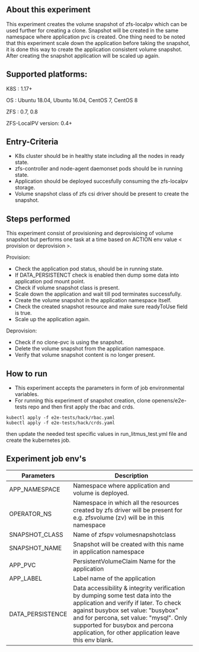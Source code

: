## About this experiment

This experiment creates the volume snapshot of zfs-localpv which can be used further for creating a clone. Snapshot will be created in the same namespace where application pvc is created. One thing need to be noted that this experiment scale down the application before taking the snapshot, it is done this way to create the application consistent volume snapshot. After creating the snapshot application will be scaled up again.

## Supported platforms:

K8S : 1.17+

OS : Ubuntu 18.04, Ubuntu 16.04, CentOS 7, CentOS 8

ZFS : 0.7, 0.8

ZFS-LocalPV version: 0.4+

## Entry-Criteria

- K8s cluster should be in healthy state including all the nodes in ready state.
- zfs-controller and node-agent daemonset pods should be in running state.
- Application should be deployed succesfully consuming the zfs-localpv storage.
- Volume snapshot class of zfs csi driver should be present to create the snapshot.

## Steps performed

This experiment consist of provisioning and deprovisioing of volume snapshot but performs one task at a time based on ACTION env value < provision or deprovision >.

Provision: 

- Check the application pod status, should be in running state.
- If DATA_PERSISTENCT check is enabled then dump some data into application pod mount point.
- Check if volume snapshot class is present.
- Scale down the application and wait till pod terminates successfully.
- Create the volume snapshot in the application namespace itself.
- Check the created snapshot resource and make sure readyToUse field is true.
- Scale up the application again.

Deprovision: 

- Check if no clone-pvc is using the snapshot.
- Delete the volume snapshot from the application namespace.
- Verify that volume snapshot content is no longer present.

## How to run

- This experiment accepts the parameters in form of job environmental variables.
- For running this experiment of snapshot creation, clone openens/e2e-tests repo and then first apply the rbac and crds.
```
kubectl apply -f e2e-tests/hack/rbac.yaml
kubectl apply -f e2e-tests/hack/crds.yaml
```
then update the needed test specific values in run_litmus_test.yml file and create the kubernetes job.

## Experiment job env's

| Parameters    | Description                                            |
| ------------- | ------------------------------------------------------ |
| APP_NAMESPACE | Namespace where application and volume is deployed.    |
| OPERATOR_NS   | Namespace in which all the resources created by zfs driver will be present for e.g. zfsvolume (zv) will be in this namespace |
| SNAPSHOT_CLASS| Name of zfspv volumesnapshotclass |
| SNAPSHOT_NAME | Snapshot will be created with this name in application namespace  |
| APP_PVC       | PersistentVolumeClaim Name for the application                     |
| APP_LABEL     | Label name of the application                     |
| DATA_PERSISTENCE | Data accessibility & integrity verification by dumping some test data into the application and verify if later. To check against busybox set value: "busybox" and for percona, set value: "mysql". Only supported for busybox and percona application, for other application leave this env blank.|


